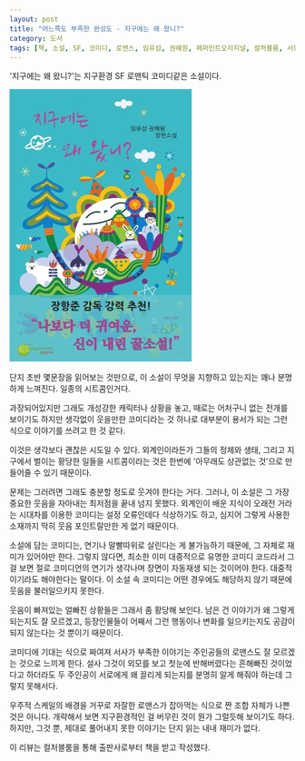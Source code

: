 ```yaml
---
layout: post
title: "어느쪽도 부족한 완성도 - 지구에는 왜 왔니?"
category: 도서
tags: [책, 소설, SF, 코미디, 로맨스, 임유섬, 권혜원, 페퍼민트오리지널, 컬처블룸, 서평]
---
```


'지구에는 왜 왔니?'는
지구환경 SF 로맨틱 코미디같은 소설이다.

![표지](/images/why-did-you-come-to-earth-book-h480.jpg)

단지 초반 몇문장을 읽어보는 것만으로,
이 소설이 무엇을 지향하고 있는지는 꽤나 분명하게 느껴진다.
일종의 시트콤인거다.

과장되어있지만 그래도 개성강한 캐릭터나 상황을 놓고,
때로는 어처구니 없는 전개를 보이기도 하지만
생각없이 웃을만한 코미디라는 것 하나로 대부분이 용서가 되는 그런 식으로 이야기를 쓰려고 한 것 같다.

이것은 생각보다 괜찮은 시도일 수 있다.
외계인이라든가 그들의 정체와 생태, 그리고 지구에서 벌이는 황당한 일들을
시트콤이라는 것은 한번에 '아무래도 상관없는 것'으로 만들어줄 수 있기 때문이다.

문제는 그러려면 그래도 충분할 정도로 웃겨야 한다는 거다.
그러나, 이 소설은 그 가장 중요한 웃음을 자아내는 최저점을 끝내 넘지 못했다.
외계인이 배운 지식이 오래전 거라는 시대차를 이용한 코미디는 설정 오류인데다 식상하기도 하고,
심지어 그렇게 사용한 소재까지 딱히 웃음 포인트랄만한 게 없기 때문이다.

소설에 담는 코미디는, 연기나 말빨따위로 살린다는 게 불가능하기 때문에, 그 자체로 재미가 있어야만 한다.
그렇지 않다면, 최소한 이미 대중적으로 유명한 코미디 코드라서
그걸 보면 절로 코미디언의 연기가 생각나며 장면이 자동재생 되는 것이어야 한다.
대중적이기라도 해야한다는 말이다.
이 소설 속 코미디는 어떤 경우에도 해당하지 않기 때문에 웃음을 불러일으키지 못한다.

웃음이 빠져있는 얼빠진 상황들은 그래서 좀 황당해 보인다.
남은 건 이야기가 왜 그렇게 되는지도 잘 모르겠고,
등장인물들이 어째서 그런 행동이나 변화를 일으키는지도 공감이 되지 않는다는 것 뿐이기 때문이다.

코미디에 기대는 식으로 짜여져 서사가 부족한 이야기는
주인공들의 로맨스도 잘 모르겠는 것으로 느끼게 한다.
설사 그것이 외모를 보고 첫눈에 반해버렸다는 흔해빠진 것이었다고 하더라도
두 주인공이 서로에게 왜 끌리게 되는지를 분명히 알게 해줘야 하는데 그렇지 못해서다.

우주적 스케일의 배경을 거꾸로 자잘한 로맨스가 잡아먹는 식으로 짠 조합 자체가 나쁜 것은 아니다.
개략해서 보면 지구환경적인 걸 버무린 것이 뭔가 그럴듯해 보이기도 하다.
하지만, 그것 뿐, 제대로 풀어내지 못한 이야기는 단지 읽는 내내 재미가 없다.



<div class="im im-info">
이 리뷰는 컬처블룸을 통해 출판사로부터 책을 받고 작성했다.
</div>
